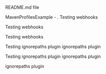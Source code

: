 README.md file

MavenProfilesExample -
.
Testing webhooks

Testing webhooks

Testing webhooks

Testing ignorepaths plugin
ignorepaths plugin

Testing ignorepaths plugin
ignorepaths plugin


ignorepaths plugin
